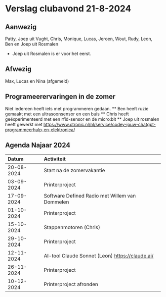 # Verslag clubavond 21-8-2024
## Aanwezig
Patty, Joep uit Vught, Chris, Monique, Lucas, Jeroen, Wout, Rudy, Leon, Ben en Joep uit Rosmalen
  * Joep uit Rosmalen is er voor het eerst.
## Afwezig
Max, Lucas en Nina (afgemeld)

## Programeerervaringen in de zomer
Niet iedereen heeft iets met programmeren gedaan.
  ** Ben heeft ruzie gemaakt met een ultrasoonsensor en een buis
  ** Chris heeft geëxperimenteerd met een rfid-sensor en de micro:bit
  ** Joep uit rosmalen heeft gewerkt met https://www.otronic.nl/nl/service/codey-jouw-chatgpt-programmeerhulp-en-elektronica/

## Agenda Najaar 2024
| Datum         | Activiteit         |
| :------------- |:-------------|
| 20-08-2024     | Start na de zomervakantie |
| 03-09-2024     | Printerproject      |
| 17-09-2024     | Software Defined Radio met Willem van Dommelen     |
| 01-10-2024     | Printerproject |
| 15-10-2024     | Stappenmotoren (Chris) |
| 29-10-2024     | Printerproject |
| 12-11-2024     | AI-tool Claude Sonnet (Leon) https://claude.ai/|
| 26-11-2024     | Printerproject |
| 10-12-2024     | Printerproject afronden|
